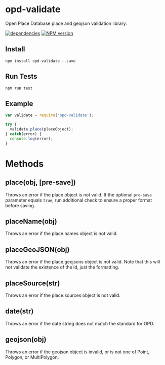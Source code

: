 # opd-validate
Open Place Database place and geojson validation library.

[![dependencies](https://david-dm.org/openplacedatabase/validate.png)](https://david-dm.org/openplacedatabase/validate)
[![NPM version](https://badge.fury.io/js/opd-validate.png)](http://badge.fury.io/js/opd-validate)

## Install
````
npm install opd-validate --save
````

## Run Tests
````
npm run test
````

## Example
````javascript
var validate = require('opd-validate');

try {
  validate.place(placeObject);
} catch(error) {
  console.log(error);
}
````

# Methods

## place(obj, [pre-save])
Throws an error if the place object is not valid.
If the optional `pre-save` parameter equals `true`, run additional check to ensure a proper format before saving.

## placeName(obj)
Throws an error if the place.names object is not valid.

## placeGeoJSON(obj)
Throws an error if the place.geojsons object is not valid.
Note that this will not validate the existence of the id, just the formatting.

## placeSource(str)
Throws an error if the place.sources object is not valid.

## date(str)
Throws an error if the date string does not match the standard for OPD.

## geojson(obj)
Throws an error if the geojson object is invalid, or is not one of Point, Polygon, or MultiPolygon.